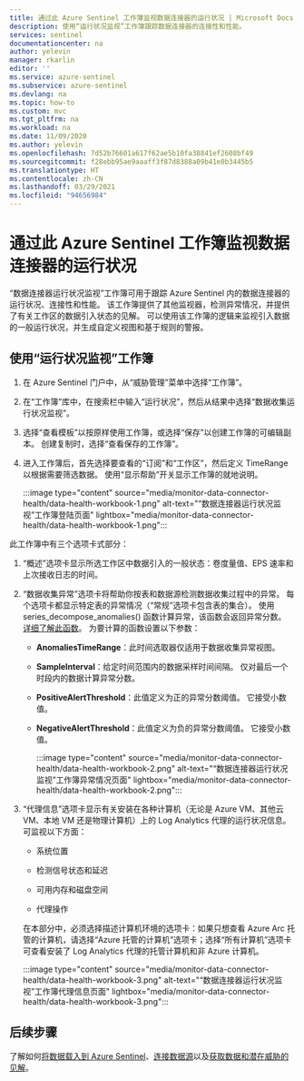 ```yaml
---
title: 通过此 Azure Sentinel 工作簿监视数据连接器的运行状况 | Microsoft Docs
description: 使用“运行状况监视”工作簿跟踪数据连接器的连接性和性能。
services: sentinel
documentationcenter: na
author: yelevin
manager: rkarlin
editor: ''
ms.service: azure-sentinel
ms.subservice: azure-sentinel
ms.devlang: na
ms.topic: how-to
ms.custom: mvc
ms.tgt_pltfrm: na
ms.workload: na
ms.date: 11/09/2020
ms.author: yelevin
ms.openlocfilehash: 7d52b76601a617f62ae5b10fa38841ef2608bf49
ms.sourcegitcommit: f28ebb95ae9aaaff3f87d8388a09b41e0b3445b5
ms.translationtype: HT
ms.contentlocale: zh-CN
ms.lasthandoff: 03/29/2021
ms.locfileid: "94656984"
---
```

# <a name="monitor-the-health-of-your-data-connectors-with-this-azure-sentinel-workbook"></a>通过此 Azure Sentinel 工作簿监视数据连接器的运行状况

“数据连接器运行状况监视”工作簿可用于跟踪 Azure Sentinel 内的数据连接器的运行状况、连接性和性能。 该工作簿提供了其他监视器，检测异常情况，并提供了有关工作区的数据引入状态的见解。 可以使用该工作簿的逻辑来监视引入数据的一般运行状况，并生成自定义视图和基于规则的警报。

## <a name="use-the-health-monitoring-workbook"></a>使用“运行状况监视”工作簿

1. 在 Azure Sentinel 门户中，从“威胁管理”菜单中选择“工作簿”。

1. 在“工作簿”库中，在搜索栏中输入“运行状况”，然后从结果中选择“数据收集运行状况监视”。

1. 选择“查看模板”以按原样使用工作簿，或选择“保存”以创建工作簿的可编辑副本。 创建复制时，选择“查看保存的工作簿”。

1. 进入工作簿后，首先选择要查看的“订阅”和“工作区”，然后定义 TimeRange 以根据需要筛选数据。 使用“显示帮助”开关显示工作簿的就地说明。

    :::image type="content" source="media/monitor-data-connector-health/data-health-workbook-1.png" alt-text="“数据连接器运行状况监视”工作簿登陆页面" lightbox="media/monitor-data-connector-health/data-health-workbook-1.png":::

此工作簿中有三个选项卡式部分：

1. “概述”选项卡显示所选工作区中数据引入的一般状态：卷度量值、EPS 速率和上次接收日志的时间。

1. “数据收集异常”选项卡将帮助你按表和数据源检测数据收集过程中的异常。 每个选项卡都显示特定表的异常情况（“常规”选项卡包含表的集合）。 使用 series_decompose_anomalies() 函数计算异常，该函数会返回异常分数。  [详细了解此函数](/azure/data-explorer/kusto/query/series-decompose-anomaliesfunction?WT.mc_id=Portal-fx)。 为要计算的函数设置以下参数：

    - **AnomaliesTimeRange**：此时间选取器仅适用于数据收集异常视图。
    - **SampleInterval**：给定时间范围内的数据采样时间间隔。 仅对最后一个时段内的数据计算异常分数。
    - **PositiveAlertThreshold**：此值定义为正的异常分数阈值。 它接受小数值。
    - **NegativeAlertThreshold**：此值定义为负的异常分数阈值。 它接受小数值。

        :::image type="content" source="media/monitor-data-connector-health/data-health-workbook-2.png" alt-text="“数据连接器运行状况监视”工作簿异常情况页面" lightbox="media/monitor-data-connector-health/data-health-workbook-2.png":::

1. “代理信息”选项卡显示有关安装在各种计算机（无论是 Azure VM、其他云 VM、本地 VM 还是物理计算机）上的 Log Analytics 代理的运行状况信息。 可监视以下方面：

   - 系统位置

   - 检测信号状态和延迟

   - 可用内存和磁盘空间

   - 代理操作

    在本部分中，必须选择描述计算机环境的选项卡：如果只想查看 Azure Arc 托管的计算机，请选择“Azure 托管的计算机”选项卡；选择“所有计算机”选项卡可查看安装了 Log Analytics 代理的托管计算机和非 Azure 计算机。

    :::image type="content" source="media/monitor-data-connector-health/data-health-workbook-3.png" alt-text="“数据连接器运行状况监视”工作簿代理信息页面" lightbox="media/monitor-data-connector-health/data-health-workbook-3.png":::

## <a name="next-steps"></a>后续步骤
了解如何[将数据载入到 Azure Sentinel](quickstart-onboard.md)、[连接数据源](connect-data-sources.md)以及[获取数据和潜在威胁的见解](quickstart-get-visibility.md)。